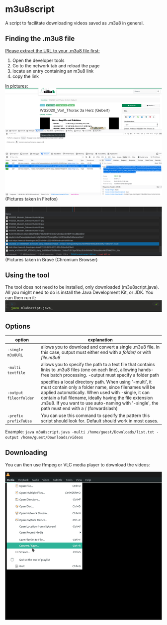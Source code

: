 # m3u8script
A script to facilitate downloading videos saved as .m3u8 in general.

## Finding the .m3u8 file
[Please extract the URL to your .m3u8 file first:](findm3u8.mp4)
1. Open the developer tools
2. Go to the network tab and reload the page
3. locate an entry containing an m3u8 link
4. copy the link

In pictures:
![](find1.png)
![](find2.png)
(Pictures taken in Firefox)
</br></br>
![](brave.png)
(Pictures taken in Brave (Chromium Browser)

## Using the tool
The tool does not need to be installed, only downloaded (m3u8script.java). All you might need to do is install the Java Development Kit, or JDK.
You can then run it:
![java m3u8script.java](cli.jpg)

## Options
|option|explanation|
|----|----|
|`-single m3u8URL`| allows you to download and convert a single .m3u8 file. In this case, output must either end with a *folder/* or with *file.m3u8*|
|`-multi textfile`| allows you to specify the path to a text file that contains links to .m3u8 files (one on each line), allowing hands-free batch processing. -output must specify a folder path|
|`-output fileorfolder`| specifies a local directory path. When using ’-multi’, it must contain only a folder name, since filenames will be applied automatically. When used with -single, it can contain a full filename, ideally having the file extension .m3u8. If you want to use auto-naming with '-single', the path must end with a / (forwardslash)|
|`-prefix prefixToUse`| You can use this command to specify the pattern this script should look for. Default should work in most cases. |

Example: `java m3u8script.java -multi /home/guest/Downloads/list.txt -output /home/guest/Downloads/videos`

## Downloading
You can then use ffmpeg or VLC media player to download the videos:

![vlc](vlc.png)
